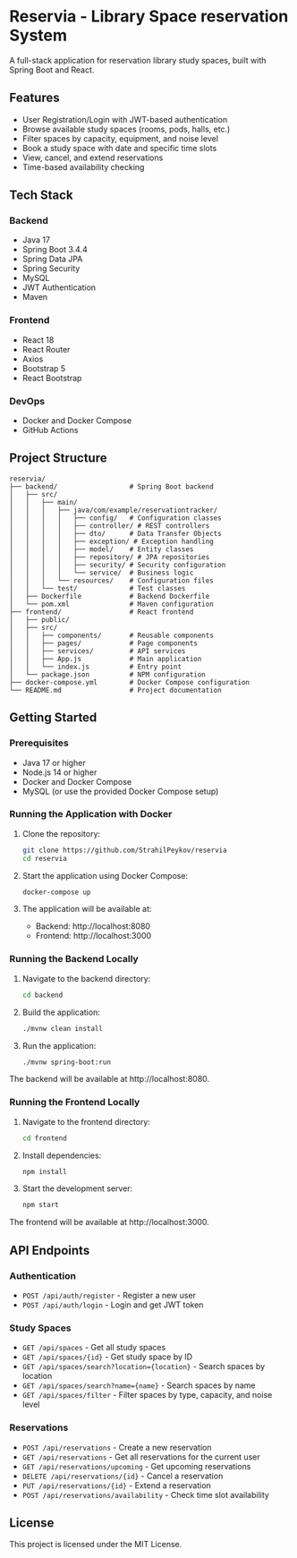 # Reservia - Library Space reservation System

A full-stack application for reservation library study spaces, built with Spring Boot and React.

## Features

- User Registration/Login with JWT-based authentication
- Browse available study spaces (rooms, pods, halls, etc.)
- Filter spaces by capacity, equipment, and noise level
- Book a study space with date and specific time slots
- View, cancel, and extend reservations
- Time-based availability checking

## Tech Stack

### Backend
- Java 17
- Spring Boot 3.4.4
- Spring Data JPA
- Spring Security
- MySQL
- JWT Authentication
- Maven

### Frontend
- React 18
- React Router
- Axios
- Bootstrap 5
- React Bootstrap

### DevOps
- Docker and Docker Compose
- GitHub Actions

## Project Structure

```
reservia/
├── backend/                  # Spring Boot backend
│   ├── src/
│   │   ├── main/
│   │   │   ├── java/com/example/reservationtracker/
│   │   │   │   ├── config/   # Configuration classes
│   │   │   │   ├── controller/ # REST controllers
│   │   │   │   ├── dto/      # Data Transfer Objects
│   │   │   │   ├── exception/ # Exception handling
│   │   │   │   ├── model/    # Entity classes
│   │   │   │   ├── repository/ # JPA repositories
│   │   │   │   ├── security/ # Security configuration
│   │   │   │   └── service/  # Business logic
│   │   │   └── resources/    # Configuration files
│   │   └── test/             # Test classes
│   ├── Dockerfile            # Backend Dockerfile
│   └── pom.xml               # Maven configuration
├── frontend/                 # React frontend
│   ├── public/
│   ├── src/
│   │   ├── components/       # Reusable components
│   │   ├── pages/            # Page components
│   │   ├── services/         # API services
│   │   ├── App.js            # Main application
│   │   └── index.js          # Entry point
│   └── package.json          # NPM configuration
├── docker-compose.yml        # Docker Compose configuration
└── README.md                 # Project documentation
```

## Getting Started

### Prerequisites
- Java 17 or higher
- Node.js 14 or higher
- Docker and Docker Compose
- MySQL (or use the provided Docker Compose setup)

### Running the Application with Docker

1. Clone the repository:
   ```bash
   git clone https://github.com/StrahilPeykov/reservia
   cd reservia
   ```

2. Start the application using Docker Compose:
   ```bash
   docker-compose up
   ```

3. The application will be available at:
   - Backend: http://localhost:8080
   - Frontend: http://localhost:3000

### Running the Backend Locally

1. Navigate to the backend directory:
   ```bash
   cd backend
   ```

2. Build the application:
   ```bash
   ./mvnw clean install
   ```

3. Run the application:
   ```bash
   ./mvnw spring-boot:run
   ```

The backend will be available at http://localhost:8080.

### Running the Frontend Locally

1. Navigate to the frontend directory:
   ```bash
   cd frontend
   ```

2. Install dependencies:
   ```bash
   npm install
   ```

3. Start the development server:
   ```bash
   npm start
   ```

The frontend will be available at http://localhost:3000.

## API Endpoints

### Authentication
- `POST /api/auth/register` - Register a new user
- `POST /api/auth/login` - Login and get JWT token

### Study Spaces
- `GET /api/spaces` - Get all study spaces
- `GET /api/spaces/{id}` - Get study space by ID
- `GET /api/spaces/search?location={location}` - Search spaces by location
- `GET /api/spaces/search?name={name}` - Search spaces by name
- `GET /api/spaces/filter` - Filter spaces by type, capacity, and noise level

### Reservations
- `POST /api/reservations` - Create a new reservation
- `GET /api/reservations` - Get all reservations for the current user
- `GET /api/reservations/upcoming` - Get upcoming reservations 
- `DELETE /api/reservations/{id}` - Cancel a reservation
- `PUT /api/reservations/{id}` - Extend a reservation
- `POST /api/reservations/availability` - Check time slot availability

## License

This project is licensed under the MIT License.
